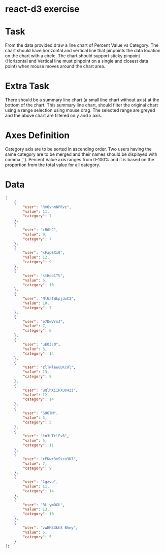 # react-d3 exercise

# Task
From the data provided draw a line chart of Percent Value vs Category.
The chart should have horizontal and vertical line that pinpoints the data location on the chart with a
circle.
The chart should support sticky pinpoint (Horizontal and Vertical line must pinpoint on a single and
closest data point) when mouse moves around the chart area.
# Extra Task
There should be a summary line chart (a small line chart without axis) at the bottom of the chart.
This summary line chart, should filter the original chart using a range selection using mouse drag. The
selected range are greyed and the above chart are filtered on y and x axis.
# Axes Definition
Category axis are to be sorted in ascending order. Two users having the same category are to be merged
and their names should be displayed with comma ',').
Percent Value axis ranges from 0-100% and it is based on the proportion from the total value for all
category.
# Data
```json
[
    {
        "user": "Rm6vnmNPRvz",
        "value": 11,
        "category": 7
    },
    {
        "user": "cB0hC",
        "value": 9,
        "category": 7
    },
    {
        "user": "xFapEXx9",
        "value": 12,
        "category": 9
    },
    {
        "user": "stHdo1TV",
        "value": 6,
        "category": 10
    },
    {
        "user": "NlUafWkpjduC3",
        "value": 10,
        "category": 7
    },
    {
        "user": "e7DwVrmJ",
        "value": 7,
        "category": 6
    },
    {
        "user": "uEOJsO",
        "value": 6,
        "category": 14
    },
    {
        "user": "zlTNlewuDKcRl",
        "value": 13,
        "category": 8
    },
    {
        "user": "BQlhXiIHXUo42I",
        "value": 12,
        "category": 14
    },
    {
        "user": "SO6lM",
        "value": 5,
        "category": 5
    },
    {
        "user": "kn3LTrlFv6",
        "value": 5,
        "category": 11
    },
    {
        "user": "rFKwr3vSxco3K7",
        "value": 7,
        "category": 9
    },
    {
        "user": "1gzvu",
        "value": 11,
        "category": 14
    },
    {
        "user": "BL ymOGU",
        "value": 13,
        "category": 10
    },
    {
        "user": "vwEH33kh8 Bhny",
        "value": 6,
        "category": 5
    }
];
```
